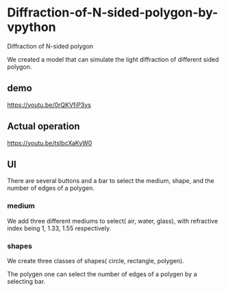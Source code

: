 # Diffraction-of-N-sided-polygon-by-vpython
Diffraction of N-sided polygon

We created a model that can simulate the light diffraction of different sided polygon.

## demo

https://youtu.be/0rQKVfiP3ys

## Actual operation

https://youtu.be/tsIbcXaKyW0

## UI

There are several buttons and a bar to select the medium, shape, and the number of edges of a polygen.

### medium 

We add three different mediums to select( air, water, glass), with refractive index being 1, 1.33, 1.55 respectively.

### shapes 

We create three classes of shapes( circle, rectangle, polygen). 

The polygen one can select the number of edges of a polygen by a selecting bar.

